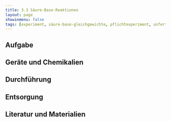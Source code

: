 ```yaml
---
title: 3.3 Säure-Base-Reaktionen
layout: page
showinmenu: false
tags: [experiment, säure-base-gleichgewichte, pflichtexperiment, unfertig]
---
```


## Aufgabe

## Geräte und Chemikalien

## Durchführung

## Entsorgung

## Literatur und Materialien
